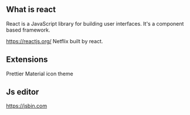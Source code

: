 ## What is react
React is a JavaScript library for building user interfaces.
It's a component based framework.

https://reactjs.org/
Netflix built by react.

## Extensions
Prettier
Material icon theme

## Js editor
https://jsbin.com

## 